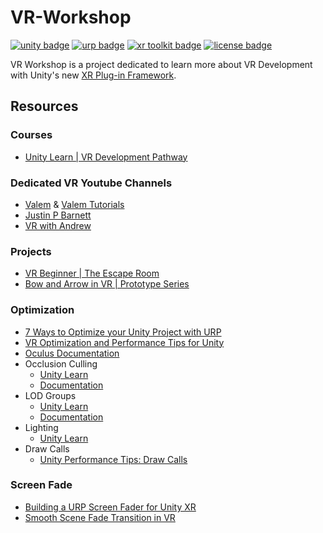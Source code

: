 # VR-Workshop

[![unity badge](https://img.shields.io/badge/Unity-2021.3%20(LTS)-blue)](https://docs.unity3d.com/2021.3/Documentation/Manual/index.html)
[![urp badge](https://img.shields.io/badge/Universal%20RP-12.1.7-blue)](https://docs.unity3d.com/Packages/com.unity.render-pipelines.universal@12.1/manual/index.html)
[![xr toolkit badge](https://img.shields.io/badge/XR%20Interaction%20Toolkit-2.2.0-blue)](https://docs.unity3d.com/Packages/com.unity.xr.interaction.toolkit@2.2/manual/index.html)
[![license badge](https://img.shields.io/badge/license-MIT-green)](LICENSE.md)

VR Workshop is a project dedicated to learn more about VR Development with Unity's new [XR Plug-in Framework](https://docs.unity3d.com/Manual/XRPluginArchitecture.html).

## Resources

### Courses

- [Unity Learn | VR Development Pathway](https://learn.unity.com/pathway/vr-development)

### Dedicated VR Youtube Channels

- [Valem](https://www.youtube.com/c/ValemVR) & [Valem Tutorials](https://www.youtube.com/channel/UC-BligqNSwG0krJDfaPhytw)
- [Justin P Barnett](https://www.youtube.com/c/JustinPBarnett)
- [VR with Andrew](https://www.youtube.com/c/VRwithAndrew)

### Projects

- [VR Beginner | The Escape Room](https://youtu.be/RkGHadlkjZQ)
- [Bow and Arrow in VR | Prototype Series](https://youtu.be/jRBeP4_qJ9w)

### Optimization

- [7 Ways to Optimize your Unity Project with URP](https://youtu.be/NFBr21V0zvU)
- [VR Optimization and Performance Tips for Unity](https://youtu.be/xqgt9W4Zrjg)
- [Oculus Documentation](https://developer.oculus.com/documentation/unity/unity-perf/)
- Occlusion Culling
  - [Unity Learn](https://learn.unity.com/tutorial/working-with-occlusion-culling#5fe2b352edbc2a10f945f215)
  - [Documentation](https://docs.unity3d.com/Manual/OcclusionCulling.html)
- LOD Groups
  - [Unity Learn](https://learn.unity.com/tutorial/working-with-lods-2019-3#)
  - [Documentation](https://docs.unity3d.com/Manual/class-LODGroup.html)
- Lighting
  - [Unity Learn](https://learn.unity.com/tutorial/3-3-lighting?uv=2020.3&courseId=60183276edbc2a2e6c4c7dae&projectId=6018353dedbc2a0f634b7918#60233de9edbc2a43be274ca3)
- Draw Calls
  - [Unity Performance Tips: Draw Calls](https://youtu.be/IrYPkSIvpIw)

### Screen Fade

- [Building a URP Screen Fader for Unity XR](https://youtu.be/OGDOC4ACfSE)
- [Smooth Scene Fade Transition in VR](https://youtu.be/JCyJ26cIM0Y)
